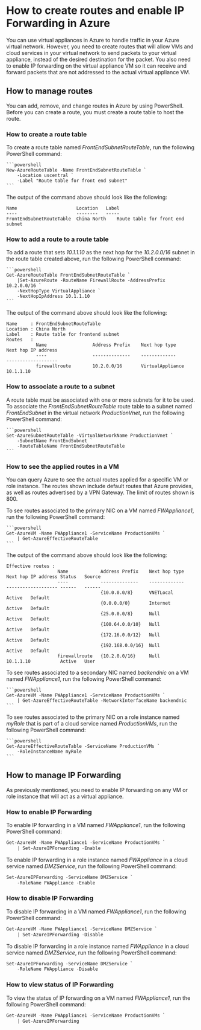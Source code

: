 <properties 
   pageTitle="How to Create Routes and Enable IP Forwarding in Azure"
   description="Learn how to manage UDRs and IP forwarding"
   services="virtual-network"
   documentationCenter="na"
   authors="telmosampaio"
   manager="carmonm"
   editor="tysonn" />
<tags
	ms.service="virtual-network"
	ms.date="12/07/2015"
	wacn.date=""/>

# How to create routes and enable IP Forwarding in Azure
You can use virtual appliances in Azure to handle traffic in your Azure virtual network. However, you need to create routes that will allow VMs and cloud services in your virtual network to send packets to your virtual appliance, instead of the desired destination for the packet. You also need to enable IP forwarding on the virtual appliance VM so it can receive and forward packets that are not addressed to the actual virtual appliance VM. 

## How to manage routes
You can add, remove, and change routes in Azure by using PowerShell. Before you can create a route, you must create a route table to host the route.

### How to create a route table
To create a route table named *FrontEndSubnetRouteTable*, run the following PowerShell command:

	```powershell
	New-AzureRouteTable -Name FrontEndSubnetRouteTable `
		-Location uscentral `
		-Label "Route table for front end subnet"
	```

The output of the command above should look like the following:

	Name                      Location   Label                          
	----                      --------   -----                          
	FrontEndSubnetRouteTable  China North    Route table for front end subnet

### How to add a route to a route table
To add a route that sets *10.1.1.10* as the next hop for the *10.2.0.0/16* subnet in the route table created above, run the following PowerShell command:

	```powershell
	Get-AzureRouteTable FrontEndSubnetRouteTable `
		|Set-AzureRoute -RouteName FirewallRoute -AddressPrefix 10.2.0.0/16 `
		-NextHopType VirtualAppliance `
		-NextHopIpAddress 10.1.1.10
	```

The output of the command above should look like the following:

	Name     : FrontEndSubnetRouteTable
	Location : China North
	Label    : Route table for frontend subnet
	Routes   : 
	           Name                 Address Prefix    Next hop type        Next hop IP address
	           ----                 --------------    -------------        -------------------
	           firewallroute        10.2.0.0/16       VirtualAppliance     10.1.1.10    

### How to associate a route to a subnet
A route table must be associated with one or more subnets for it to be used. To associate the *FrontEndSubnetRouteTable* route table to a subnet named *FrontEndSubnet* in the virtual network *ProductionVnet*, run the following PowerShell command:

	```powershell
	Set-AzureSubnetRouteTable -VirtualNetworkName ProductionVnet `
		-SubnetName FrontEndSubnet `
		-RouteTableName FrontEndSubnetRouteTable
	```

### How to see the applied routes in a VM
You can query Azure to see the actual routes applied for a specific VM or role instance. The routes shown include default routes that Azure provides, as well as routes advertised by a VPN Gateway. The limit of routes shown is 800.

To see routes associated to the primary NIC on a VM named *FWAppliance1*, run the following PowerShell command:

	```powershell
	Get-AzureVM -Name FWAppliance1 -ServiceName ProductionVMs `
		| Get-AzureEffectiveRouteTable
	```

The output of the command above should look like the following:

	Effective routes : 
	                   Name            Address Prefix    Next hop type    Next hop IP address Status   Source     
	                   ----            --------------    -------------    ------------------- ------   ------     
	                                   {10.0.0.0/8}      VNETLocal                            Active   Default    
	                                   {0.0.0.0/0}       Internet                             Active   Default    
	                                   {25.0.0.0/8}      Null                                 Active   Default    
	                                   {100.64.0.0/10}   Null                                 Active   Default    
	                                   {172.16.0.0/12}   Null                                 Active   Default    
	                                   {192.168.0.0/16}  Null                                 Active   Default    
	                   firewallroute   {10.2.0.0/16}     Null             10.1.1.10           Active   User      

To see routes associated to a secondary NIC named *backendnic* on a VM named *FWAppliance1*, run the following PowerShell command:

	```powershell
	Get-AzureVM -Name FWAppliance1 -ServiceName ProductionVMs `
		| Get-AzureEffectiveRouteTable -NetworkInterfaceName backendnic
	```

To see routes associated to the primary NIC on a role instance named *myRole* that is part of a cloud service named *ProductionVMs*, run the following PowerShell command:

	```powershell
	Get-AzureEffectiveRouteTable -ServiceName ProductionVMs `
		-RoleInstanceName myRole
	```

## How to manage IP Forwarding
As previously mentioned, you need to enable IP forwarding on any VM or role instance that will act as a virtual appliance. 

### How to enable IP Forwarding
To enable IP forwarding in a VM named *FWAppliance1*, run the following PowerShell command:

```powershell
Get-AzureVM -Name FWAppliance1 -ServiceName ProductionVMs `
	| Set-AzureIPForwarding -Enable
```

To enable IP forwarding in a role instance named *FWAppliance* in a cloud service named *DMZService*, run the following PowerShell command:

```powershell
Set-AzureIPForwarding -ServiceName DMZService `
	-RoleName FWAppliance -Enable
```

### How to disable IP Forwarding
To disable IP forwarding in a VM named *FWAppliance1*, run the following PowerShell command:

```powershell
Get-AzureVM -Name FWAppliance1 -ServiceName DMZService `
	| Set-AzureIPForwarding -Disable
```

To disable IP forwarding in a role instance named *FWAppliance* in a cloud service named *DMZService*, run the following PowerShell command:

```powershell
Set-AzureIPForwarding -ServiceName DMZService `
	-RoleName FWAppliance -Disable
```

### How to view status of IP Forwarding
To view the status of IP forwarding on a VM named *FWAppliance1*, run the following PowerShell command:

```powershell
Get-AzureVM -Name FWAppliance1 -ServiceName ProductionVMs `
	| Get-AzureIPForwarding
```